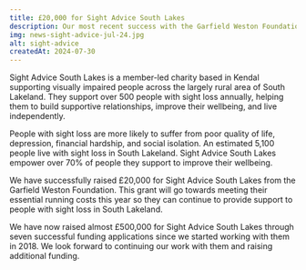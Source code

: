 ```yaml
---
title: £20,000 for Sight Advice South Lakes
description: Our most recent success with the Garfield Weston Foundation will enable over 500 people with sight loss in South Lakeland to build supportive relationships, improve their wellbeing and live independently.
img: news-sight-advice-jul-24.jpg
alt: sight-advice
createdAt: 2024-07-30
---
```


Sight Advice South Lakes is a member-led charity based in Kendal supporting visually impaired people across the largely rural area of South Lakeland. They support over 500 people with sight loss annually, helping them to build supportive relationships, improve their wellbeing, and live independently.

People with sight loss are more likely to suffer from poor quality of life, depression, financial hardship, and social isolation. An estimated 5,100 people live with sight loss in South Lakeland. Sight Advice South Lakes empower over 70% of people they support to improve their wellbeing.

We have successfully raised £20,000 for Sight Advice South Lakes from the Garfield Weston Foundation. This grant will go towards meeting their essential running costs this year so they can continue to provide support to people with sight loss in South Lakeland. 

We have now raised almost £500,000 for Sight Advice South Lakes through seven successful funding applications since we started working with them in 2018. We look forward to continuing our work with them and raising additional funding. 